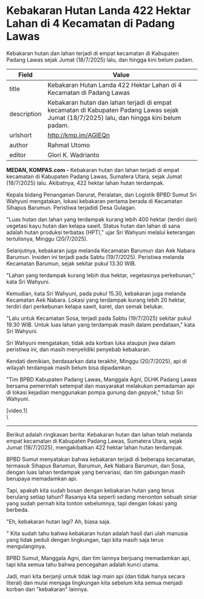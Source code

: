 # Kebakaran Hutan Landa 422 Hektar Lahan di 4 Kecamatan di Padang Lawas

Kebakaran hutan dan lahan terjadi di empat kecamatan di Kabupaten Padang Lawas sejak Jumat (18/7/2025) lalu, dan hingga kini belum padam.

| Field       | Value                                                       |
|-------------|-------------------------------------------------------------|
| title       | Kebakaran Hutan Landa 422 Hektar Lahan di 4 Kecamatan di Padang Lawas |
| description | Kebakaran hutan dan lahan terjadi di empat kecamatan di Kabupaten Padang Lawas sejak Jumat (18/7/2025) lalu, dan hingga kini belum padam. |
| urlshort    | http://kmp.im/AGIEQn |
| author      | Rahmat Utomo |
| editor      | Glori K. Wadrianto |

**MEDAN, KOMPAS.com -** Kebakaran hutan dan lahan terjadi di empat kecamatan di Kabupaten Padang Lawas, Sumatera Utara, sejak Jumat (18/7/2025) lalu. Akibatnya, 422 hektar lahan hutan terdampak.

Kepala bidang Penanganan Darurat, Peralatan, dan Logistik BPBD Sumut Sri Wahyuni mengatakan, lokasi kebakaran pertama berada di Kecamatan Sihapus Barumun. Peristiwa terjadidi Desa Gulagan.

\"Luas hutan dan lahan yang terdampak kurang lebih 400 hektar (terdiri dari) vegetasi kayu hutan dan kelapa sawit. Status hutan dan lahan di sana adalah hutan produksi terbatas (HPT),\" ujar Sri Wahyuni melalui keterangan tertulisnya, Minggu (20/7/2025).

Selanjutnya, kebakaran juga melanda Kecamatan Barumun dan Aek Nabara Barumun. Insiden ini terjadi pada Sabtu (19/7/2025). Peristiwa melanda Kecamatan Barumun, sejak sekitar pukul 13.30 WIB.

\"Lahan yang terdampak kurang lebih dua hektar, vegetasinya perkebunan,\" kata Sri Wahyuni.

Kemudian, kata Sri Wahyuni, pada pukul 15.30, kebakaran juga melanda Kecamatan Aek Nabara. Lokasi yang terdampak kurang lebih 20 hektar, terdiri dari perkebunan kelapa sawit, karet, dan semak belukar.

\"Lalu untuk Kecamatan Sosa, terjadi pada Sabtu (19/7/2025) sekitar pukul 19.30 WIB. Untuk luas lahan yang terdampak masih dalam pendataan,\" kata Sri Wahyuni.

Sri Wahyuni mengatakan, tidak ada korban luka ataupun jiwa dalam peristiwa ini, dan masih menyelidiki penyebab kebakaran.

Kendati demikian, berdasarkan data terakhir, Minggu (20/7/2025), api di wilayah terdampak masih belum bisa dipadamkan.

\"Tim BPBD Kabupaten Padang Lawas, Manggala Agni, DLHK Padang Lawas bersama pemerintah setempat dan masyarakat melakukan pemadaman api di lokasi kejadian menggunakan pompa gunung dan *gepyok*,\" tutup Sri Wahyuni.

\[video.1\]\
\

---
Berikut adalah ringkasan berita: Kebakaran hutan dan lahan telah melanda empat kecamatan di Kabupaten Padang Lawas, Sumatera Utara, sejak Jumat (18/7/2025), mengakibatkan 422 hektar lahan hutan terdampak.

 BPBD Sumut menyatakan bahwa kebakaran terjadi di beberapa kecamatan, termasuk Sihapus Barumun, Barumun, Aek Nabara Barumun, dan Sosa, dengan luas lahan terdampak yang bervariasi, dan tim gabungan masih berupaya memadamkan api.



Tapi, apakah kita sudah bosan dengan kebakaran hutan yang terus berulang setiap tahun? Rasanya kita seperti sedang menonton sebuah siniar yang sudah pernah kita tonton sebelumnya, tapi dengan lokasi yang berbeda.

 "Eh, kebakaran hutan lagi? Ah, biasa saja.

" Kita sudah tahu bahwa kebakaran hutan adalah hasil dari ulah manusia yang tidak peduli dengan lingkungan, tapi kita masih saja terus mengulanginya.

 BPBD Sumut, Manggala Agni, dan tim lainnya berjuang memadamkan api, tapi kita semua tahu bahwa pencegahan adalah kunci utama.

 Jadi, mari kita berjanji untuk tidak lagi main api (dan tidak hanya secara literal) dan mulai menjaga lingkungan kita sebelum kita semua menjadi korban dari "kebakaran" lainnya.
